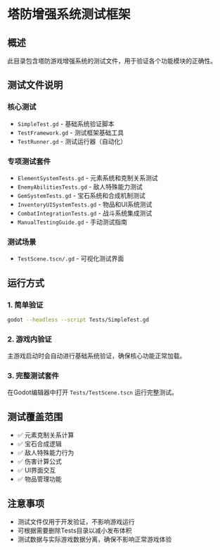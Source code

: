 # 塔防增强系统测试框架

## 概述
此目录包含塔防游戏增强系统的测试文件，用于验证各个功能模块的正确性。

## 测试文件说明

### 核心测试
- `SimpleTest.gd` - 基础系统验证脚本
- `TestFramework.gd` - 测试框架基础工具
- `TestRunner.gd` - 测试运行器（自动化）

### 专项测试套件
- `ElementSystemTests.gd` - 元素系统和克制关系测试
- `EnemyAbilitiesTests.gd` - 敌人特殊能力测试
- `GemSystemTests.gd` - 宝石系统和合成机制测试
- `InventoryUISystemTests.gd` - 物品和UI系统测试
- `CombatIntegrationTests.gd` - 战斗系统集成测试
- `ManualTestingGuide.gd` - 手动测试指南

### 测试场景
- `TestScene.tscn/.gd` - 可视化测试界面

## 运行方式

### 1. 简单验证
```bash
godot --headless --script Tests/SimpleTest.gd
```

### 2. 游戏内验证
主游戏启动时会自动进行基础系统验证，确保核心功能正常加载。

### 3. 完整测试套件
在Godot编辑器中打开 `Tests/TestScene.tscn` 运行完整测试。

## 测试覆盖范围
- ✅ 元素克制关系计算
- ✅ 宝石合成逻辑
- ✅ 敌人特殊能力行为
- ✅ 伤害计算公式
- ✅ UI界面交互
- ✅ 物品管理功能

## 注意事项
- 测试文件仅用于开发验证，不影响游戏运行
- 可根据需要删除Tests目录以减小发布体积
- 测试数据与实际游戏数据分离，确保不影响正常游戏体验